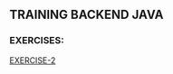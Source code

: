 ## TRAINING BACKEND JAVA
### EXERCISES:
[EXERCISE-2](https://github.com/sfvgekko/training-java/training-java-index/blob/main/README.md#exe-2)
